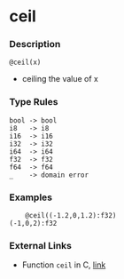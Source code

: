 # ceil

### Description

`@ceil(x)`

- ceiling the value of x

### Type Rules

```no-highlight
bool -> bool
i8   -> i8
i16  -> i16
i32  -> i32
i64  -> i64
f32  -> f32
f64  -> f64
_    -> domain error
```

### Examples

```no-highlight
    @ceil((-1.2,0,1.2):f32)
(-1,0,2):f32
```

### External Links

- Function `ceil` in C, [link](http://www.cplusplus.com/reference/cmath/ceil/)

